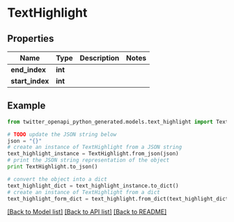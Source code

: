 # TextHighlight


## Properties

Name | Type | Description | Notes
------------ | ------------- | ------------- | -------------
**end_index** | **int** |  | 
**start_index** | **int** |  | 

## Example

```python
from twitter_openapi_python_generated.models.text_highlight import TextHighlight

# TODO update the JSON string below
json = "{}"
# create an instance of TextHighlight from a JSON string
text_highlight_instance = TextHighlight.from_json(json)
# print the JSON string representation of the object
print TextHighlight.to_json()

# convert the object into a dict
text_highlight_dict = text_highlight_instance.to_dict()
# create an instance of TextHighlight from a dict
text_highlight_form_dict = text_highlight.from_dict(text_highlight_dict)
```
[[Back to Model list]](../README.md#documentation-for-models) [[Back to API list]](../README.md#documentation-for-api-endpoints) [[Back to README]](../README.md)


